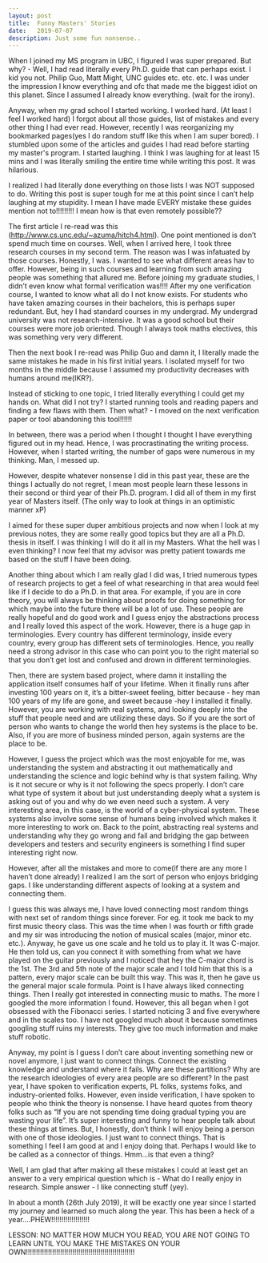 ```yaml
---
layout: post
title:  Funny Masters' Stories
date:   2019-07-07
description: Just some fun nonsense..
---
```

When I joined my MS program in UBC, I figured I was super prepared. But why? - Well, I had read literally every Ph.D. guide that can perhaps exist. I kid you not. Philip Guo, Matt Might, UNC guides etc. etc. etc. I was under the impression I know everything and ofc that made me the biggest idiot on this planet. Since I assumed I already know everything. (wait for the irony).

Anyway, when my grad school I started working. I worked hard. (At least I feel I worked hard) I forgot about all those guides, list of mistakes and every other thing I had ever read. However, recently I was reorganizing my bookmarked pages(yes I do random stuff like this when I am super bored). I stumbled upon some of the articles and guides I had read before starting my master's program. I started laughing. I think I was laughing for at least 15 mins and I was literally smiling the entire time while writing this post. It was hilarious.

I realized I had literally done everything on those lists I was NOT supposed to do. Writing this post is super tough for me at this point since I can’t help laughing at my stupidity. I mean I have made EVERY mistake these guides mention not to!!!!!!!!! I mean how is that even remotely possible??

The first article I re-read was this (http://www.cs.unc.edu/~azuma/hitch4.html). One point mentioned is don’t spend much time on courses. Well, when I arrived here, I took three research courses in my second term. The reason was I was infatuated by those courses. Honestly, I was. I wanted to see what different areas hav to offer. However, being in such courses and learning from such amazing people was something that allured me. Before joining my graduate studies, I didn’t even know what formal verification was!!!! After my one verification course, I wanted to know what all do I not know exists. For students who have taken amazing courses in their bachelors, this is perhaps super redundant. But, hey I had standard courses in my undergrad. My undergrad university was not research-intensive. It was a good school but their courses were more job oriented. Though I always took maths electives, this was something very very different.

Then the next book I re-read was Philip Guo and damn it, I literally made the same mistakes he made in his first initial years. I isolated myself for two months in the middle because I assumed my productivity decreases with humans around me(IKR?).

Instead of sticking to one topic, I tried literally everything I could get my hands on. What did I not try? I started running tools and reading papers and finding a few flaws with them. Then what? - I moved on the next verification paper or tool abandoning this tool!!!!!!

In between, there was a period when I thought I thought I have everything figured out in my head. Hence, I was procrastinating the writing process. However, when I started writing, the number of gaps were numerous in my thinking. Man, I messed up.

However, despite whatever nonsense I did in this past year, these are the things I actually do not regret, I mean most people learn these lessons in their second or third year of their Ph.D. program. I  did all of them in my first year of Masters itself. (The only way to look at  things in an optimistic manner xP)

I aimed for these super duper ambitious projects and now when I look at my previous notes, they are some really good topics but they are all a Ph.D. thesis in itself. I was thinking I will do it all in my Masters. What the hell was I even thinking? I now feel that my advisor was pretty patient towards me based on the stuff I have been doing.

Another thing about which I am really glad I did was, I tried numerous types of research projects to get a feel of what researching in that area would feel like if I decide to do a Ph.D. in that area. For example, if you are in core theory, you will always be thinking about proofs for doing something for which maybe into the future there will be a lot of use. These people are really hopeful and do good work and I guess enjoy the abstractions process and I really loved this aspect of the work. However, there is a huge gap in terminologies. Every country has different terminology, inside every country, every group has different sets of terminologies. Hence, you really need a strong advisor in this case who can point you to the right material so that you don’t get lost and confused and drown in different terminologies.

Then, there are system based project, where damn it installing the application itself consumes half of your lifetime. When it finally runs after investing 100 years on it, it’s a bitter-sweet feeling, bitter because - hey man 100 years of my life are gone, and sweet because -hey I installed it finally. However, you are working with real systems, and looking deeply into the stuff that people need and are utilizing these days. So if you are the sort of person who wants to change the world then hey systems is the place to be. Also, if you are more of business minded person, again systems are the place to be.

However, I guess the project which was the most enjoyable for me, was understanding the system and abstracting it out mathematically and understanding the science and logic behind why is that system failing. Why is it not secure or why is it not following the specs properly. I don’t care what type of system it about but just understanding deeply what a system is asking out of you and why do we even need such a system. A very interesting area, in this case, is the world of a cyber-physical system. These systems also involve some sense of humans being involved which makes it more interesting to work on.  Back to the point, abstracting real systems and understanding why they go wrong and fail and bridging the gap between developers and testers and security engineers is something I find super interesting right now.

However, after all the mistakes and more to come(if there are any more I haven’t done already) I realized I am the sort of person who enjoys bridging gaps. I like understanding different aspects of looking at a system and connecting them.

I guess this was always me, I have loved connecting most random things with next set of random things since forever.
For eg. it took me back to my first music theory class. This was the time when I was fourth or fifth grade and my sir was introducing the notion of musical scales (major, minor etc. etc.). Anyway, he gave us one scale and he told us to play it. It was C-major. He then told us, can you connect it with something from what we have played on the guitar previously and I noticed that hey the C-major chord is the 1st. The 3rd and 5th note of the major scale and I told him that this is a pattern, every major scale can be built this way. This was it, then he gave us the general major scale formula. Point is I have always liked connecting things. Then I  really got interested in connecting music to maths. The more I googled the more information I found. However, this all began when I got obsessed with the Fibonacci series. I started noticing 3 and five everywhere and in the scales too. I have not googled much about it because sometimes googling stuff ruins my interests. They give too much information and make stuff robotic.

Anyway, my point is I guess I don’t care about inventing something new or novel anymore, I just want to connect things. Connect the existing knowledge and understand where it fails. Why are these partitions? Why are the research ideologies of every area people are so different? In the past year, I have spoken to verification experts, PL folks, systems folks, and industry-oriented folks. However, even inside verification, I have spoken to people who think the theory is nonsense. I have heard quotes from theory folks such as “If you are not spending time doing gradual typing you are wasting your life”. It’s super interesting and funny to hear people talk about these things at times. But, I honestly, don’t think I will enjoy being a person with one of those ideologies. I just want to connect things. That is something I feel I am good at and I enjoy doing that. Perhaps I would like to be called as a connector of things. Hmm…is that even a thing?

Well, I am glad that after making all these mistakes I could at least get an answer to a very empirical question which is - What do I really enjoy in research. Simple answer - I like connecting stuff (yey).


In about a month (26th July 2019), it will be exactly one year since I started my journey and learned so much along the year. This has been a heck of a year….PHEW!!!!!!!!!!!!!!!!!!!

LESSON: NO MATTER HOW MUCH YOU READ, YOU ARE NOT GOING TO LEARN UNTIL YOU MAKE THE MISTAKES ON YOUR OWN!!!!!!!!!!!!!!!!!!!!!!!!!!!!!!!!!!!!!!!!!!!!!!!!!!!!!!
